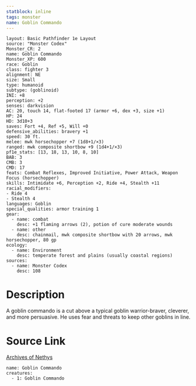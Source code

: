 ```yaml
---
statblock: inline
tags: monster
name: Goblin Commando
---
```

```statblock
layout: Basic Pathfinder 1e Layout
source: "Monster Codex"
Monster_CR: 2
name: Goblin Commando
Monster_XP: 600
race: Goblin
class: fighter 3
alignment: NE
size: Small
type: humanoid
subtype: (goblinoid)
INI: +8
perception: +2
senses: darkvision
AC: 20, touch 14, flat-footed 17 (armor +6, dex +3, size +1)
HP: 24
HD: 3d10+3
saves: Fort +4, Ref +5, Will +0
defensive_abilities: bravery +1
speed: 30 ft.
melee: mwk horsechopper +7 (1d8+1/×3)
ranged: mwk composite shortbow +9 (1d4+1/×3)
pf1e_stats: [13, 18, 13, 10, 8, 10]
BAB: 3
CMB: 3
CMD: 17
feats: Combat Reflexes, Improved Initiative, Power Attack, Weapon Focus (horsechopper)
skills: Intimidate +6, Perception +2, Ride +4, Stealth +11
racial_modifiers:
- Ride 4
- Stealth 4
languages: Goblin
special_qualities: armor training 1
gear:
  - name: combat
    desc: +1 flaming arrows (2), potion of cure moderate wounds
  - name: other
    desc: chainmail, mwk composite shortbow with 20 arrows, mwk horsechopper, 80 gp
ecology:
  - name: Environment
    desc: temperate forest and plains (usually coastal regions)
sources:
  - name: Monster Codex
    desc: 108
```
# Description
A goblin commando is a cut above a typical goblin warrior-braver, cleverer, and more persuasive. He uses fear and threats to keep other goblins in line.
# Source Link
[Archives of Nethys](https://aonprd.com/MonsterDisplay.aspx?ItemName=Goblin%20Commando)
```encounter-table
name: Goblin Commando
creatures:
  - 1: Goblin Commando
```
